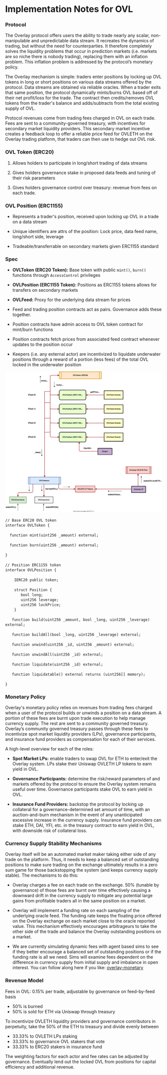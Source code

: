 # Implementation Notes for OVL

### Protocol

The Overlay protocol offers users the ability to trade nearly any scalar, non-manipulable and unpredictable data stream. It recreates the dynamics of trading, but without the need for counterparties. It therefore completely solves the liquidity problems that occur in prediction markets (i.e. markets are so niche there is nobody trading), replacing them with an inflation problem. This inflation problem is addressed by the protocol’s monetary policy.

The Overlay mechanism is simple: traders enter positions by locking up OVL tokens in long or short positions on various data streams offered by the protocol. Data streams are obtained via reliable oracles. When a trader exits that same position, the protocol dynamically mints/burns OVL based off of their net profit/loss for the trade. The contract then credits/removes OVL tokens from the trader's balance and adds/subtracts from the total existing supply of OVL.

Protocol revenues come from trading fees charged in OVL on each trade. Fees are sent to a community-governed treasury, with incentives for secondary market liquidity providers. This secondary market incentive creates a feedback loop to offer a reliable price feed for OVLETH on the Overlay trading platform, that traders can then use to hedge out OVL risk.

### OVL Token (ERC20)

1. Allows holders to participate in long/short trading of data streams

2. Gives holders governance stake in proposed data feeds and tuning of their risk parameters

3. Gives holders governance control over treasury: revenue from fees on each trade.

### OVL Position (ERC1155)

- Represents a trader's position, received upon locking up OVL in a trade on a data stream

- Unique identifiers are attrs of the position: Lock price, data feed name, long/short side, leverage

- Tradeable/transferrable on secondary markets given ERC1155 standard

### Spec

- **OVLToken (ERC20 Token):** Base token with public `mint()`, `burn()` functions through `AccessControl` privileges

- **OVLPosition (ERC1155 Token):** Positions as ERC1155 tokens allows for transfers on secondary markets

- **OVLFeed:** Proxy for the underlying data stream for prices

- Feed and trading position contracts act as pairs. Governance adds these together.

- Position contracts have admin access to OVL token contract for mint/burn functions

- Position contracts fetch prices from associated feed contract whenever updates to the position occur

- Keepers (i.e. any external actor) are incentivized to liquidate underwater positions through a reward of a portion (less fees) of the total OVL locked in the underwater position


![spec](OVL.svg)


```
// Base ERC20 OVL token
interface OVLToken {

  function mint(uint256 _amount) external;

  function burn(uint256 _amount) external;

}

// Position ERC1155 token
interface OVLPosition {

    IERC20 public token;

    struct Position {
       bool long;
       uint256 leverage;
       uint256 lockPrice;
    }

   function build(uint256 _amount, bool _long, uint256 _leverage) external;

   function buildAll(bool _long, uint256 _leverage) external;

   function unwind(uint256 _id, uint256 _amount) external;

   function unwindAll(uint256 _id) external;

   function liquidate(uint256 _id) external;

   function liquidatable() external returns (uint256[] memory);

}
```

### Monetary Policy

Overlay's monetary policy relies on revenues from trading fees charged when a user of the protocol builds or unwinds a position on a data stream. A portion of these fees are burnt upon trade execution to help manage currency supply. The rest are sent to a community governed treasury. Overlay’s community governed treasury passes through these fees to incentivize spot market liquidity providers (LPs), governance participants, and insurance fund providers as compensation for each of their services.

A high-level overview for each of the roles:

- **Spot Market LPs:** enable traders to swap OVL for ETH to enter/exit the Overlay system. LPs stake their Uniswap OVLETH LP tokens to earn yield in OVL.

- **Governance Participants:** determine the risk/reward parameters of and markets offered by the protocol to ensure the Overlay system remains useful over time. Governance participants stake OVL to earn yield in OVL.

- **Insurance Fund Providers:** backstop the protocol by locking up collateral for a governance-determined set amount of time, with an auction-and-burn mechanism in the event of any unanticipated excessive increase in the currency supply. Insurance fund providers can stake ETH, DAI, YFI, etc. in the treasury contract to earn yield in OVL, with downside risk of collateral loss.


### Currency Supply Stability Mechanisms

Overlay itself will be an automated market maker taking either side of any trade on the platform. Thus, it needs to keep a balanced set of outstanding positions to make sure trading on the exchange ultimately results in a zero sum game for those backstopping the system (and keeps currency supply stable). The mechanisms to do this:

- Overlay charges a fee on each trade on the exchange. 50% (tunable by governance) of those fees are burnt over time effectively causing a downward drift in the currency supply to mitigate any potential large gains from profitable traders all in the same position on a market.

- Overlay will implement a funding rate on each sampling of the underlying oracle feed. The funding rate keeps the floating price offered on the Overlay exchange on each market close to the oracle reported value. This mechanism effectively encourages arbitrageurs to take the other side of the trade and balance the Overlay outstanding positions on a market.

- We are currently simulating dynamic fees with agent based sims to see if they better encourage a balanced set of outstanding positions or if the funding rate is all we need. Sims will examine fees dependent on the difference in currency supply from initial supply and imbalance in open interest. You can follow along here if you like: [overlay-monetary](https://github.com/overlay-market/overlay-monetary)

### Revenue Model

Fees in OVL: 0.15% per trade, adjustable by governance on feed-by-feed basis

- 50% is burned
- 50% is sold for ETH via Uniswap through treasury

To incentivize OVLETH liquidity providers and governance contributors in perpetuity, take the 50% of the ETH to treasury and divide evenly between

- 33.33% to OVLETH LPs staking
- 33.33% to governance OVL stakers that vote
- 33.33% to ERC20 stakers in insurance fund

The weighting factors for each actor and fee rates can be adjusted by governance. Eventually lend out the locked OVL from positions for capital efficiency and additional revenue.
